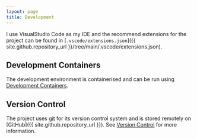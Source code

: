```yaml
---
layout: page
title: Development
---
```


I use VisualStudio Code as my IDE and the recommend extensions for the project can be found in [`.vscode/extensions.json`]({{ site.github.repository_url }}/tree/main/.vscode/extensions.json).

## Development Containers

The development environment is containerised and can be run using [Development Containers](devcontainers.md).

## Version Control

The project uses [git](https://git-scm.com/) for its version control system and is stored remotely on [GitHub]({{ site.github.repository_url }}). See [Version Control](vcs.md) for more information.
